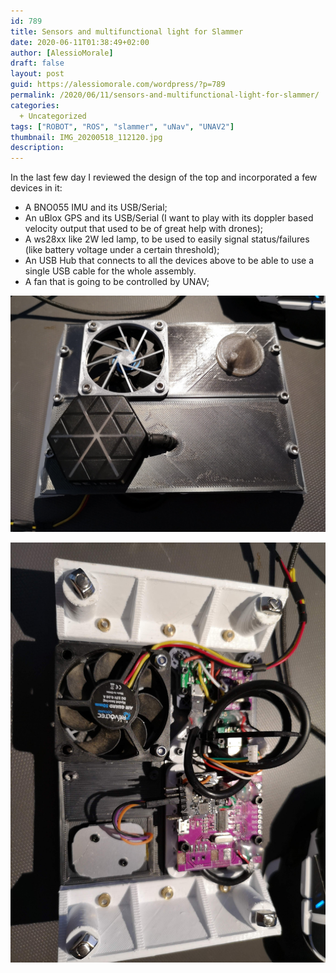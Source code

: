 ```yaml
---
id: 789
title: Sensors and multifunctional light for Slammer
date: 2020-06-11T01:38:49+02:00
author: [AlessioMorale]
draft: false
layout: post
guid: https://alessiomorale.com/wordpress/?p=789
permalink: /2020/06/11/sensors-and-multifunctional-light-for-slammer/
categories:
  + Uncategorized
tags: ["ROBOT", "ROS", "slammer", "uNav", "UNAV2"]
thumbnail: IMG_20200518_112120.jpg
description:
---
```

In the last few day I reviewed the design of the top and incorporated a few devices in it:

* A BNO055 IMU and its USB/Serial;
* An uBlox GPS and its USB/Serial (I want to play with its doppler based velocity output that used to be of great help with drones);
* A ws28xx like 2W led lamp, to be used to easily signal status/failures (like battery voltage under a certain threshold);
* An USB Hub that connects to all the devices above to be able to use a single USB cable for the whole assembly.
* A fan that is going to be controlled by UNAV;

![exterior](IMG_20200518_112120.jpg)

![inside](IMG_20200518_112111.jpg)
